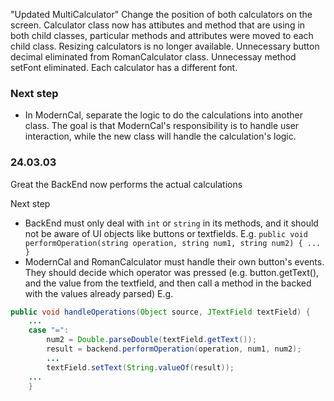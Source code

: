 "Updated MultiCalculator"
Change the position of both calculators on the screen.
Calculator class now has attibutes and method that are using in both child classes, particular methods and attributes were moved to each child class.
Resizing calculators is no longer available.
Unnecessary button decimal eliminated from RomanCalculator class.
Unnecessay method setFont eliminated.
Each calculator has a different font.

### Next step
- In ModernCal, separate the logic to do the calculations into another class.
The goal is that ModernCal's responsibility is to handle user interaction, 
while the new class will handle the calculation's logic.

### 24.03.03
Great the BackEnd now performs the actual calculations

Next step 
- BackEnd must only deal with `int` or `string` in its methods, and it should not be aware of UI objects like buttons or textfields.
E.g. `public void performOperation(string operation, string num1, string num2) { ... }`
- ModernCal and RomanCalculator must handle their own button's events. 
They should decide which operator was pressed (e.g. button.getText(), and the value from the textfield, and then call a method in the backed with the values already parsed)
E.g. 
``` java
public void handleOperations(Object source, JTextField textField) { 
    ...
    case "=":
        num2 = Double.parseDouble(textField.getText());
        result = backend.performOperation(operation, num1, num2);
        ...
        textField.setText(String.valueOf(result));
    ...    
    }
```
